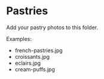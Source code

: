 # Pastries

Add your pastry photos to this folder.

Examples:
- french-pastries.jpg
- croissants.jpg
- eclairs.jpg
- cream-puffs.jpg
